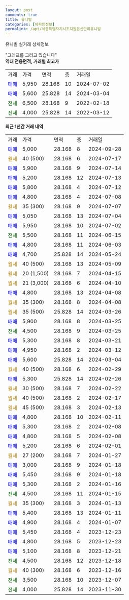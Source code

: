 ```yaml
---
layout: post
comments: true
title: 유니빌
categories: [아파트정보]
permalink: /apt/세종특별자치시조치원읍신안리유니빌
---
```


유니빌 실거래 상세정보

<script type="text/javascript">
  google.charts.load('current', {'packages':['line', 'corechart']});
  google.charts.setOnLoadCallback(drawChart);

  function drawChart() {
    var data = new google.visualization.DataTable();
    data.addColumn('date', '거래일');
    data.addColumn('number', "매매");
    data.addColumn('number', "전세");
    data.addColumn('number', "전매");

    data.addRows([[new Date(Date.parse("2024-09-28")), 5000, null, null], [new Date(Date.parse("2024-07-17")), null, null, null], [new Date(Date.parse("2024-07-14")), 5900, null, null], [new Date(Date.parse("2024-07-13")), 5200, null, null], [new Date(Date.parse("2024-07-12")), 5800, null, null], [new Date(Date.parse("2024-07-08")), 4800, null, null], [new Date(Date.parse("2024-07-07")), null, null, null], [new Date(Date.parse("2024-07-04")), 5050, null, null], [new Date(Date.parse("2024-07-02")), 5950, null, null], [new Date(Date.parse("2024-06-15")), null, 5500, null], [new Date(Date.parse("2024-06-03")), 4800, null, null], [new Date(Date.parse("2024-05-24")), 4700, null, null], [new Date(Date.parse("2024-05-09")), null, null, null], [new Date(Date.parse("2024-04-15")), null, null, null], [new Date(Date.parse("2024-04-10")), null, null, null], [new Date(Date.parse("2024-04-08")), 4800, null, null], [new Date(Date.parse("2024-04-08")), null, null, null], [new Date(Date.parse("2024-03-26")), null, null, null], [new Date(Date.parse("2024-03-25")), 5900, null, null], [new Date(Date.parse("2024-03-25")), null, 4500, null], [new Date(Date.parse("2024-03-21")), 5300, null, null], [new Date(Date.parse("2024-03-12")), 4950, null, null], [new Date(Date.parse("2024-03-04")), 5600, null, null], [new Date(Date.parse("2024-02-29")), null, null, null], [new Date(Date.parse("2024-02-26")), 5300, null, null], [new Date(Date.parse("2024-02-22")), null, null, null], [new Date(Date.parse("2024-02-17")), null, null, null], [new Date(Date.parse("2024-02-13")), null, null, null], [new Date(Date.parse("2024-02-11")), 4800, null, null], [new Date(Date.parse("2024-02-08")), 5300, null, null], [new Date(Date.parse("2024-02-08")), 4800, null, null], [new Date(Date.parse("2024-02-01")), 5200, null, null], [new Date(Date.parse("2024-01-27")), null, null, null], [new Date(Date.parse("2024-01-18")), 3000, null, null], [new Date(Date.parse("2024-01-18")), 5450, null, null], [new Date(Date.parse("2024-01-16")), 5300, null, null], [new Date(Date.parse("2024-01-15")), null, 4500, null], [new Date(Date.parse("2024-01-13")), null, null, null], [new Date(Date.parse("2024-01-11")), 5400, null, null], [new Date(Date.parse("2024-01-07")), 4900, null, null], [new Date(Date.parse("2023-12-23")), 5450, null, null], [new Date(Date.parse("2023-12-23")), 4800, null, null], [new Date(Date.parse("2023-12-21")), 5100, null, null], [new Date(Date.parse("2023-12-18")), null, 4500, null], [new Date(Date.parse("2023-12-16")), null, null, null], [new Date(Date.parse("2023-12-07")), null, 3500, null], [new Date(Date.parse("2023-11-30")), null, 4000, null]]);

    var options = {
      hAxis: {
        format: 'yyyy/MM/dd'
      },    
      lineWidth: 0,
      pointsVisible: true,    
      title: '최근 1년간 유형별 실거래가 분포',
      legend: { position: 'bottom' }
    };

    var formatter = new google.visualization.NumberFormat({pattern:'###,###'} );
    formatter.format(data, 1);
    formatter.format(data, 2);
    
    setTimeout(function() {
        var chart = new google.visualization.LineChart(document.getElementById('columnchart_material'));
        chart.draw(data, (options));
        document.getElementById('loading').style.display = 'none';
    }, 200);
  }
</script>


<div id="loading" style="z-index:20; display: block; margin-left: 0px">"그래프를 그리고 있습니다"</div>
<div id="columnchart_material" style="width: 95%; margin-left: 0px; display: block"></div>
<!-- contents start -->
<b>역대 전용면적, 거래별 최고가</b>
<table class="sortable">
    <tr>
      <td>거래</td>
      <td>가격</td>
      <td>면적</td>
      <td>층</td>
      <td>거래일</td>
    </tr>
        <tr>
          <td><a style="color: blue">매매</a></td>
          <td>5,950</td>
          <td>28.168</td>
          <td>10</td>
          <td>2024-07-02</td>
        </tr>            <tr>
          <td><a style="color: blue">매매</a></td>
          <td>5,600</td>
          <td>25.828</td>
          <td>14</td>
          <td>2024-03-04</td>
        </tr>        
        <tr>
              <td><a style="color: darkgreen">전세</a></td>
              <td>6,500</td>
              <td>28.168</td>
              <td>9</td>
              <td>2022-02-18</td>
            </tr>            <tr>
              <td><a style="color: darkgreen">전세</a></td>
              <td>4,000</td>
              <td>25.828</td>
              <td>14</td>
              <td>2022-03-12</td>
            </tr>        
    
</table>

<b>최근 1년간 거래 내역</b>

<table class="sortable">
    <tr>
      <td>거래</td>
      <td>가격</td>
      <td>면적</td>
      <td>층</td>
      <td>거래일</td>
    </tr>
    <tr>
      <td><a style="color: blue">매매</a></td>
      <td>5,000</td>
      <td>28.168</td>
      <td>8</td>
      <td>2024-09-28</td>
    </tr>          <tr>
      <td><a style="color: darkgoldenrod">월세</a></td>
      <td>40 (500)</td>
      <td>28.168</td>
      <td>6</td>
      <td>2024-07-17</td>
    </tr>          <tr>
      <td><a style="color: blue">매매</a></td>
      <td>5,900</td>
      <td>28.168</td>
      <td>9</td>
      <td>2024-07-14</td>
    </tr>          <tr>
      <td><a style="color: blue">매매</a></td>
      <td>5,200</td>
      <td>28.168</td>
      <td>12</td>
      <td>2024-07-13</td>
    </tr>          <tr>
      <td><a style="color: blue">매매</a></td>
      <td>5,800</td>
      <td>28.168</td>
      <td>4</td>
      <td>2024-07-12</td>
    </tr>          <tr>
      <td><a style="color: blue">매매</a></td>
      <td>4,800</td>
      <td>28.168</td>
      <td>4</td>
      <td>2024-07-08</td>
    </tr>          <tr>
      <td><a style="color: darkgoldenrod">월세</a></td>
      <td>35 (300)</td>
      <td>28.168</td>
      <td>9</td>
      <td>2024-07-07</td>
    </tr>          <tr>
      <td><a style="color: blue">매매</a></td>
      <td>5,050</td>
      <td>28.168</td>
      <td>13</td>
      <td>2024-07-04</td>
    </tr>          <tr>
      <td><a style="color: blue">매매</a></td>
      <td>5,950</td>
      <td>28.168</td>
      <td>10</td>
      <td>2024-07-02</td>
    </tr>          <tr>
      <td><a style="color: darkgreen">전세</a></td>
      <td>5,500</td>
      <td>28.168</td>
      <td>11</td>
      <td>2024-06-15</td>
    </tr>          <tr>
      <td><a style="color: blue">매매</a></td>
      <td>4,800</td>
      <td>28.168</td>
      <td>11</td>
      <td>2024-06-03</td>
    </tr>          <tr>
      <td><a style="color: blue">매매</a></td>
      <td>4,700</td>
      <td>25.828</td>
      <td>14</td>
      <td>2024-05-24</td>
    </tr>          <tr>
      <td><a style="color: darkgoldenrod">월세</a></td>
      <td>40 (500)</td>
      <td>28.168</td>
      <td>13</td>
      <td>2024-05-09</td>
    </tr>          <tr>
      <td><a style="color: darkgoldenrod">월세</a></td>
      <td>20 (1,500)</td>
      <td>28.168</td>
      <td>7</td>
      <td>2024-04-15</td>
    </tr>          <tr>
      <td><a style="color: darkgoldenrod">월세</a></td>
      <td>21 (3,000)</td>
      <td>28.168</td>
      <td>6</td>
      <td>2024-04-10</td>
    </tr>          <tr>
      <td><a style="color: blue">매매</a></td>
      <td>4,800</td>
      <td>28.168</td>
      <td>13</td>
      <td>2024-04-08</td>
    </tr>          <tr>
      <td><a style="color: darkgoldenrod">월세</a></td>
      <td>35 (300)</td>
      <td>28.168</td>
      <td>8</td>
      <td>2024-04-08</td>
    </tr>          <tr>
      <td><a style="color: darkgoldenrod">월세</a></td>
      <td>35 (500)</td>
      <td>25.828</td>
      <td>14</td>
      <td>2024-03-26</td>
    </tr>          <tr>
      <td><a style="color: blue">매매</a></td>
      <td>5,900</td>
      <td>28.168</td>
      <td>8</td>
      <td>2024-03-25</td>
    </tr>          <tr>
      <td><a style="color: darkgreen">전세</a></td>
      <td>4,500</td>
      <td>28.168</td>
      <td>9</td>
      <td>2024-03-25</td>
    </tr>          <tr>
      <td><a style="color: blue">매매</a></td>
      <td>5,300</td>
      <td>28.168</td>
      <td>8</td>
      <td>2024-03-21</td>
    </tr>          <tr>
      <td><a style="color: blue">매매</a></td>
      <td>4,950</td>
      <td>28.168</td>
      <td>2</td>
      <td>2024-03-12</td>
    </tr>          <tr>
      <td><a style="color: blue">매매</a></td>
      <td>5,600</td>
      <td>25.828</td>
      <td>14</td>
      <td>2024-03-04</td>
    </tr>          <tr>
      <td><a style="color: darkgoldenrod">월세</a></td>
      <td>40 (500)</td>
      <td>28.168</td>
      <td>6</td>
      <td>2024-02-29</td>
    </tr>          <tr>
      <td><a style="color: blue">매매</a></td>
      <td>5,300</td>
      <td>25.828</td>
      <td>14</td>
      <td>2024-02-26</td>
    </tr>          <tr>
      <td><a style="color: darkgoldenrod">월세</a></td>
      <td>30 (500)</td>
      <td>28.168</td>
      <td>7</td>
      <td>2024-02-22</td>
    </tr>          <tr>
      <td><a style="color: darkgoldenrod">월세</a></td>
      <td>40 (500)</td>
      <td>28.168</td>
      <td>2</td>
      <td>2024-02-17</td>
    </tr>          <tr>
      <td><a style="color: darkgoldenrod">월세</a></td>
      <td>45 (500)</td>
      <td>28.168</td>
      <td>3</td>
      <td>2024-02-13</td>
    </tr>          <tr>
      <td><a style="color: blue">매매</a></td>
      <td>4,800</td>
      <td>28.168</td>
      <td>10</td>
      <td>2024-02-11</td>
    </tr>          <tr>
      <td><a style="color: blue">매매</a></td>
      <td>5,300</td>
      <td>28.168</td>
      <td>2</td>
      <td>2024-02-08</td>
    </tr>          <tr>
      <td><a style="color: blue">매매</a></td>
      <td>4,800</td>
      <td>28.168</td>
      <td>5</td>
      <td>2024-02-08</td>
    </tr>          <tr>
      <td><a style="color: blue">매매</a></td>
      <td>5,200</td>
      <td>28.168</td>
      <td>6</td>
      <td>2024-02-01</td>
    </tr>          <tr>
      <td><a style="color: darkgoldenrod">월세</a></td>
      <td>27 (200)</td>
      <td>28.168</td>
      <td>7</td>
      <td>2024-01-27</td>
    </tr>          <tr>
      <td><a style="color: blue">매매</a></td>
      <td>3,000</td>
      <td>28.168</td>
      <td>9</td>
      <td>2024-01-18</td>
    </tr>          <tr>
      <td><a style="color: blue">매매</a></td>
      <td>5,450</td>
      <td>28.168</td>
      <td>9</td>
      <td>2024-01-18</td>
    </tr>          <tr>
      <td><a style="color: blue">매매</a></td>
      <td>5,300</td>
      <td>28.168</td>
      <td>2</td>
      <td>2024-01-16</td>
    </tr>          <tr>
      <td><a style="color: darkgreen">전세</a></td>
      <td>4,500</td>
      <td>28.168</td>
      <td>11</td>
      <td>2024-01-15</td>
    </tr>          <tr>
      <td><a style="color: darkgoldenrod">월세</a></td>
      <td>35 (300)</td>
      <td>28.168</td>
      <td>3</td>
      <td>2024-01-13</td>
    </tr>          <tr>
      <td><a style="color: blue">매매</a></td>
      <td>5,400</td>
      <td>28.168</td>
      <td>13</td>
      <td>2024-01-11</td>
    </tr>          <tr>
      <td><a style="color: blue">매매</a></td>
      <td>4,900</td>
      <td>28.168</td>
      <td>4</td>
      <td>2024-01-07</td>
    </tr>          <tr>
      <td><a style="color: blue">매매</a></td>
      <td>5,450</td>
      <td>28.168</td>
      <td>4</td>
      <td>2023-12-23</td>
    </tr>          <tr>
      <td><a style="color: blue">매매</a></td>
      <td>4,800</td>
      <td>28.168</td>
      <td>5</td>
      <td>2023-12-23</td>
    </tr>          <tr>
      <td><a style="color: blue">매매</a></td>
      <td>5,100</td>
      <td>28.168</td>
      <td>8</td>
      <td>2023-12-21</td>
    </tr>          <tr>
      <td><a style="color: darkgreen">전세</a></td>
      <td>4,500</td>
      <td>28.168</td>
      <td>12</td>
      <td>2023-12-18</td>
    </tr>          <tr>
      <td><a style="color: darkgoldenrod">월세</a></td>
      <td>40 (300)</td>
      <td>28.168</td>
      <td>6</td>
      <td>2023-12-16</td>
    </tr>          <tr>
      <td><a style="color: darkgreen">전세</a></td>
      <td>3,500</td>
      <td>28.168</td>
      <td>10</td>
      <td>2023-12-07</td>
    </tr>          <tr>
      <td><a style="color: darkgreen">전세</a></td>
      <td>4,000</td>
      <td>25.828</td>
      <td>14</td>
      <td>2023-11-30</td>
    </tr>      </table>
<!-- contents end -->    

